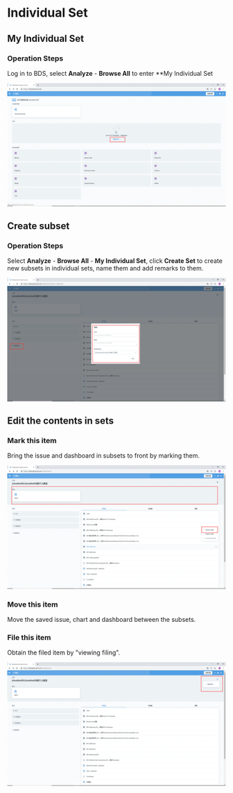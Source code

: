 # Individual Set
## My Individual Set
### Operation Steps

Log in to BDS, select **Analyze** - **Browse All** to enter **My Individual Set

![collection01](../../../../../image/Blockchain-Data-Service/collection01.png)

## Create subset
### Operation Steps

Select **Analyze** - **Browse All** - **My Individual Set**, click **Create Set** to create new subsets in individual sets, name them and add remarks to them.

![collection02](../../../../../image/Blockchain-Data-Service/collection02.png)



## Edit the contents in sets
### Mark this item

Bring the issue and dashboard in subsets to front by marking them.

![collection03](../../../../../image/Blockchain-Data-Service/collection03.png)

### Move this item

Move the saved issue, chart and dashboard between the subsets.

### File this item

Obtain the filed item by "viewing filing".

![collection04](../../../../../image/Blockchain-Data-Service/collection04.png)